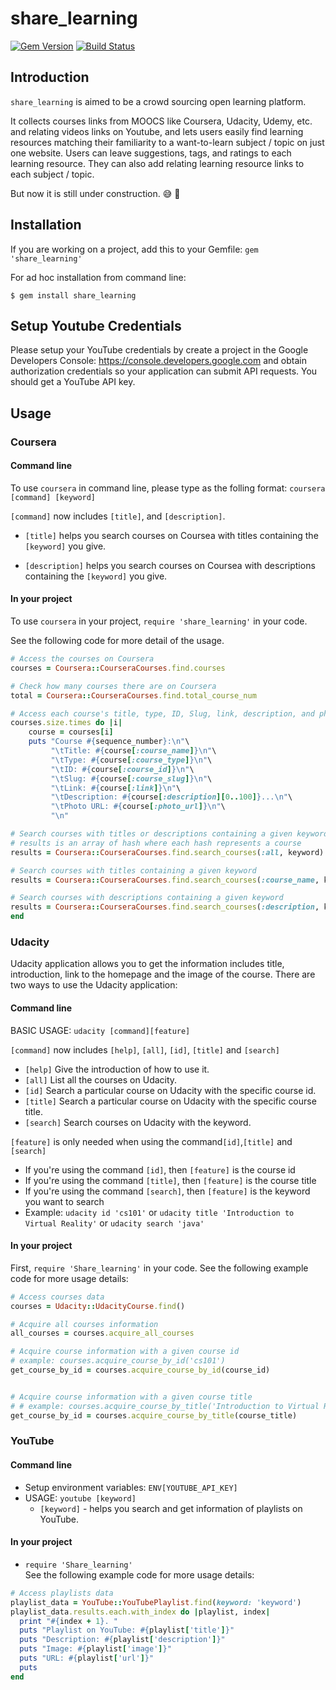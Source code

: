 
# share_learning
[![Gem Version](https://badge.fury.io/rb/Share_learning.svg)](https://badge.fury.io/rb/Share_learning)
[![Build Status](https://travis-ci.org/BlueStarAshes/Share_learning.svg?branch=master)](https://travis-ci.org/BlueStarAshes/Share_learning)   


## Introduction
`share_learning` is aimed to be a crowd sourcing open learning platform.

It collects courses links from MOOCS like Coursera, Udacity, Udemy, etc. and relating videos links on Youtube, and lets users easily find learning resources matching their familiarity to a want-to-learn subject / topic on just one website. Users can leave suggestions, tags, and ratings to each learning resource. They can also add relating learning resource links to each subject / topic.

But now it is still under construction. :sweat_smile: :beer:

## Installation
If you are working on a project, add this to your Gemfile: `gem 'share_learning'`

For ad hoc installation from command line:

`$ gem install share_learning`


## Setup Youtube Credentials
Please setup your YouTube credentials by create a project in the Google Developers Console: https://console.developers.google.com and obtain authorization credentials so your application can submit API requests. You should get a YouTube API key.
## Usage

### Coursera
#### Command line
To use `coursera` in command line, please type as the folling format:
`coursera [command] [keyword]`

`[command]` now includes `[title]`, and `[description]`.

* `[title]`
helps you search courses on Coursea with titles containing the `[keyword]` you give.

* `[description]`
helps you search courses on Coursea with descriptions  containing the `[keyword]` you give.


#### In your project
To use `coursera` in your project, `require 'share_learning'` in your code.

See the following code for more detail of the usage.
```ruby
# Access the courses on Coursera
courses = Coursera::CourseraCourses.find.courses

# Check how many courses there are on Coursera
total = Coursera::CourseraCourses.find.total_course_num

# Access each course's title, type, ID, Slug, link, description, and photo URL
courses.size.times do |i|
    course = courses[i]
    puts "Course #{sequence_number}:\n"\
         "\tTitle: #{course[:course_name]}\n"\
         "\tType: #{course[:course_type]}\n"\
         "\tID: #{course[:course_id]}\n"\
         "\tSlug: #{course[:course_slug]}\n"\
         "\tLink: #{course[:link]}\n"\
         "\tDescription: #{course[:description][0..100]}...\n"\
         "\tPhoto URL: #{course[:photo_url]}\n"\
         "\n"

# Search courses with titles or descriptions containing a given keyword
# results is an array of hash where each hash represents a course
results = Coursera::CourseraCourses.find.search_courses(:all, keyword)

# Search courses with titles containing a given keyword
results = Coursera::CourseraCourses.find.search_courses(:course_name, keyword)

# Search courses with descriptions containing a given keyword
results = Coursera::CourseraCourses.find.search_courses(:description, keyword)
end
```

### Udacity
Udacity application allows you to get the information includes title, introduction, link to the homepage and the image of the course. There are two ways to use the Udacity application:
#### Command line

BASIC USAGE: `udacity [command][feature]`  

`[command]` now includes `[help]`, `[all]`, `[id]`, `[title]` and `[search]`
 * `[help]`
    Give the introduction of how to use it.
 * `[all]`
   List all the courses on Udacity.
 * `[id]`
   Search a particular course on Udacity with the specific course id.
 * `[title]`
   Search a particular course on Udacity with the specific course title.
 * `[search]`
   Search courses on Udacity with the keyword.

`[feature]` is only needed when using the command`[id]`,`[title]` and `[search]`
 * If you're using the command `[id]`, then `[feature]` is the course id
 * If you're using the command `[title]`, then `[feature]` is the course title
 * If you're using the command `[search]`, then `[feature]` is the keyword you want to search
 * Example: `udacity id 'cs101'` or `udacity title 'Introduction to Virtual Reality'` or `udacity search 'java'`

#### In your project

First, `require 'Share_learning'` in your code.
See the following example code for more usage details:

```ruby
# Access courses data
courses = Udacity::UdacityCourse.find()

# Acquire all courses information
all_courses = courses.acquire_all_courses

# Acquire course information with a given course id
# example: courses.acquire_course_by_id('cs101')
get_course_by_id = courses.acquire_course_by_id(course_id)


# Acquire course information with a given course title
# # example: courses.acquire_course_by_title('Introduction to Virtual Reality')
get_course_by_id = courses.acquire_course_by_title(course_title)

```



### YouTube
#### Command line
* Setup environment variables: `ENV[YOUTUBE_API_KEY]`
* USAGE: `youtube [keyword]`   
    * `[keyword]` - helps you search and get information of playlists on YouTube.

#### In your project
* `require 'Share_learning'`     
See the following example code for more usage details:     
```ruby
# Access playlists data
playlist_data = YouTube::YouTubePlaylist.find(keyword: 'keyword')
playlist_data.results.each.with_index do |playlist, index|
  print "#{index + 1}. "
  puts "Playlist on YouTube: #{playlist['title']}"
  puts "Description: #{playlist['description']}"
  puts "Image: #{playlist['image']}"
  puts "URL: #{playlist['url']}"
  puts
end
```

